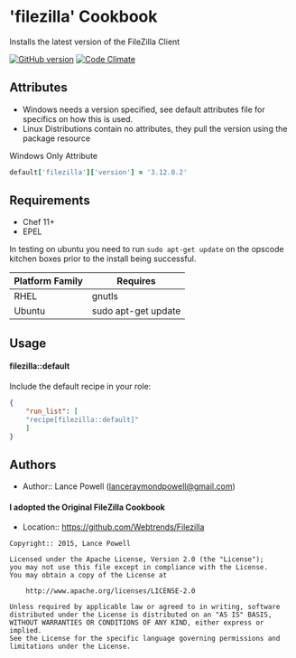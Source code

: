 'filezilla' Cookbook
====================
Installs the latest version of the FileZilla Client

[![GitHub version](https://badge.fury.io/gh/lancepowell%2FFileZilla.svg)](http://badge.fury.io/gh/lancepowell%2FFileZilla)
[![Code Climate](https://codeclimate.com/github/lancepowell/FileZilla/badges/gpa.svg)](https://codeclimate.com/github/lancepowell/FileZilla)

Attributes
----------

 - Windows needs a version specified, see default attributes file for specifics on how this is used.
 - Linux Distributions contain no attributes, they pull the version using the package resource

Windows Only Attribute

```ruby
default['filezilla']['version'] = '3.12.0.2'
```


Requirements
------------
* Chef 11+
* EPEL

In testing on ubuntu you need to run ```sudo apt-get update``` on the opscode kitchen boxes prior to the install being successful.

| Platform Family  | Requires |
| ------------- | ------------- |
| RHEL  | gnutls |
| Ubuntu | sudo apt-get update  |



Usage
-----

#### filezilla::default

Include the default recipe in your role:

```json
{
	"run_list": [
	"recipe[filezilla::default]"
	]
}
```

Authors
-----------------
- Author:: Lance Powell (lanceraymondpowell@gmail.com)

#### I adopted the Original FileZilla Cookbook
- Location:: https://github.com/Webtrends/Filezilla

```text
Copyright:: 2015, Lance Powell

Licensed under the Apache License, Version 2.0 (the "License");
you may not use this file except in compliance with the License.
You may obtain a copy of the License at

    http://www.apache.org/licenses/LICENSE-2.0

Unless required by applicable law or agreed to in writing, software
distributed under the License is distributed on an "AS IS" BASIS,
WITHOUT WARRANTIES OR CONDITIONS OF ANY KIND, either express or implied.
See the License for the specific language governing permissions and
limitations under the License.